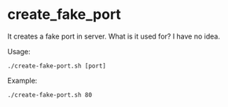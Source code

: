 # create_fake_port
It creates a fake port in server.
What is it used for? I have no idea. 

Usage:
```shell
./create-fake-port.sh [port]
```

Example:
```shell
./create-fake-port.sh 80
```